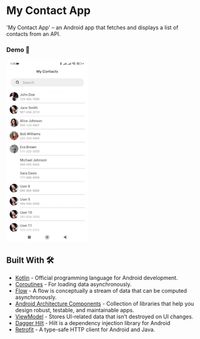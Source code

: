 
# My Contact App
'My Contact App' – an Android app that fetches and displays a list of contacts from an API.

### Demo 📱
<img src="/art/demo.gif" width=215>

## Built With 🛠
- [Kotlin](https://kotlinlang.org/) - Official programming language for Android development.
- [Coroutines](https://kotlinlang.org/docs/reference/coroutines-overview.html) - For loading data asynchronously.
- [Flow](https://kotlin.github.io/kotlinx.coroutines/kotlinx-coroutines-core/kotlinx.coroutines.flow/-flow/) - A flow is conceptually a stream of data that can be computed asynchronously.
- [Android Architecture Components](https://developer.android.com/topic/libraries/architecture) - Collection of libraries that help you design robust, testable, and maintainable apps.
- [ViewModel](https://developer.android.com/topic/libraries/architecture/viewmodel) - Stores UI-related data that isn't destroyed on UI changes.
- [Dagger Hilt](https://dagger.dev/hilt/) - Hilt is a dependency injection library for Android
- [Retrofit](https://square.github.io/retrofit/) - A type-safe HTTP client for Android and Java.